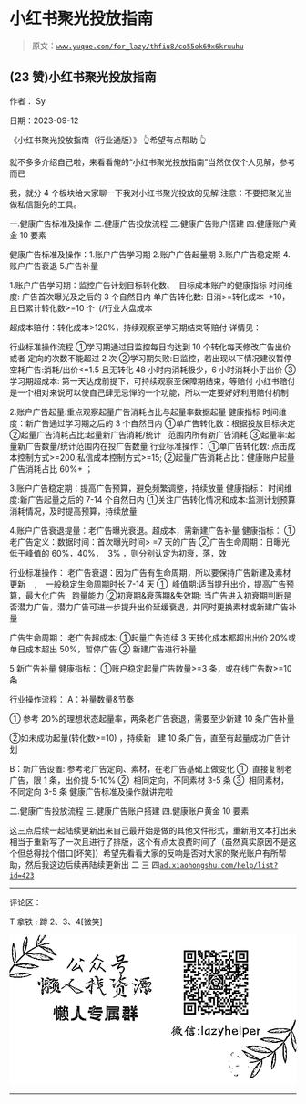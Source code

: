 # 小红书聚光投放指南

> 原文：[`www.yuque.com/for_lazy/thfiu8/co55ok69x6kruuhu`](https://www.yuque.com/for_lazy/thfiu8/co55ok69x6kruuhu)

## (23 赞)小红书聚光投放指南

作者： Sy

日期：2023-09-12

《小红书聚光投放指南（行业通版）》
👆希望有点帮助 👆

就不多多介绍自己啦，来看看俺的“小红书聚光投放指南”当然仅仅个人见解，参考而已

我，就分 4 个板块给大家聊一下我对小红书聚光投放的见解
注意：不要把聚光当做私信豁免的工具。

一.健康广告标准及操作
二.健康广告投放流程
三.健康广告账户搭建
四.健康账户黄金 10 要素

健康广告标准及操作：1.账户广告学习期 2.账户广告起量期 3.账户广告稳定期 4.账户广告衰退 5.广告补量

1.账户广告学习期：监控广告计划目标转化数、  目标成本账户的健康指标
时间维度: 广告首次曝光及之后的 3 个自然日内
单广告转化数: 日消>=转化成本  *10，且日累计转化数>=10 个  (/行业大盘成本

超成本赔付：转化成本>120%，持续观察至学习期结束等赔付
详情见：

行业标准操作流程
①学习期通过日监控每日均达到 10 个转化每天修改广告出价或者 定向的次数不能超过 2 次
②学习期失败:日监控，若出现以下情况建议暂停空耗广告:消耗/出价<=1.5 且无转化 48 小时内消耗极少，6 小时消耗小于出价
③学习期超成本: 第一天达成前提下，可持续观察至保障期结束，等赔付
小红书赔付是一个相对来说可以使自己肆无忌惮的一个功能，所以一定要好好利用赔付机制

2.账户广告起量:重点观察起量广告消耗占比与起量率数据起量
健康指标
时间维度：新广告通过学习期之后的 3 个自然日内
①单广告转化数：根据投放目标决定
②起量广告消耗占比:起量新广告消耗/统计   范围内所有新广告消耗
③起量率:起量新广告数量/统计范围内在投广告数量
行业标准操作：
①单广告转化数: 点击成本控制方式>=200;私信成本控制方式>=15;
②起量广告消耗占比：健康账户起量广告消耗占比 60%+ ；

3.账户广告稳定期：提高广告预算，避免频繁调整，持续放量
健康指标：
时间维度:新广告起量之后的 7-14 个自然日内
①关注广告转化情况和成本:监测计划预算消耗情况，及时提高预算，持续放量

4.账户广告衰退提量：老广告曝光衰退。超成本，需新建广告补量
健康指标：
①老广告定义：数据时间：首次曝光时间> =7 天的广告
②广告生命周期：日曝光低于峰值的 60%，40%，  3% ，则分别认定为初衰，落，效

行业标准操作：
老广告衰退：因为广告有生命周期，所以要保持广告新建及素材更新    ,    一般稳定生命周期时长 7-14 天
①  峰值期:适当提升出价，提高广告预算，最大化广告   跑量能力
②初衰期&衰落期&失效期: 当广告进入初衰期判断是   否潜力广告，潜力广告可进一步提升出价延缓衰退，并同时更换素材或新建广告补量

广告生命周期：
老广告超成本:
①起量广告连续 3 天转化成本都超出出价 20%或单日成本超出 50%，暂停广告 ② 新建广告进行补量

5 新广告补量
健康指标：
①账户稳定起量广告数量>=3 条，或在线广告数>=10 条

行业操作流程：
A：补量数量&节奏

① 参考 20%的理想状态起量率，两条老广告衰退，需要至少新建 10 条广告补量

②如未成功起量(转化数>=10) ，持续新   建 10 条广告，直至有起量成功广告计划

B：新广告设置: 参考老广告定向、素材，在老广告基础上做变化
①  直接复制老广告，限 1 条，出价提 5-10%
②  相同定向，不同素材 3-5 条
③  相同素材，不同定向 3-5 条 健康广告标准及操作就讲完啦

二.健康广告投放流程
三.健康广告账户搭建
四.健康账户黄金 10 要素

这三点后续一起陆续更新出来自己最开始是做的其他文件形式，重新用文本打出来相当于重新写了一次且进行了排版，这个有点太浪费时间了（虽然真实原因不是这个但总得找个借口[坏笑]）希望先看看大家的反响是否对大家的聚光账户有所帮助，然后我这边后续再陆续更新出 二 三 四[`ad.xiaohongshu.com/help/list?id=423`](https://ad.xiaohongshu.com/help/list?id=423)

* * *

评论区：

T 拿铁 : 蹲 2、3、4[微笑]

![](img/1c37d505930596d12a88ab23e11aa07a.png)

* * *